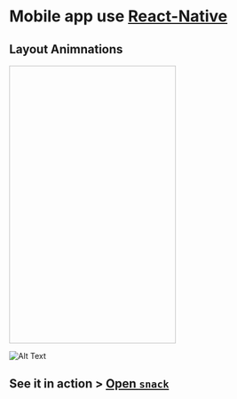 # Mobile app use [React-Native](https://facebook.github.io/react-native/)

## Layout Animnations
<img href="https://drive.google.com/uc?export=view&id=1kEuXdgCG5SHdy-xVLY4oBG8bnEVYrFJ0/view" width="300" height="500">


![Alt Text](https://drive.google.com/uc?export=view&id=1kEuXdgCG5SHdy-xVLY4oBG8bnEVYrFJ0/view)


## See it in action > [Open `snack`](https://snack.expo.io/@innovaterz/motion)

